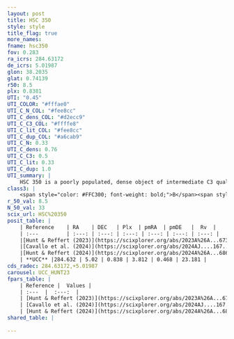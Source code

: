 ```yaml
---
layout: post
title: HSC 350
style: style
title_flag: true
more_names: 
fname: hsc350
fov: 0.283
ra_icrs: 284.63172
de_icrs: 5.01987
glon: 38.2035
glat: 0.74139
r50: 8.5
plx: 0.8381
UTI: "0.45"
UTI_COLOR: "#fffae0"
UTI_C_N_COL: "#fee8cc"
UTI_C_dens_COL: "#d2ecc9"
UTI_C_C3_COL: "#ffffe8"
UTI_C_lit_COL: "#fee8cc"
UTI_C_dup_COL: "#a6cab9"
UTI_C_N: 0.33
UTI_C_dens: 0.76
UTI_C_C3: 0.5
UTI_C_lit: 0.33
UTI_C_dup: 1.0
UTI_summary: |
    HSC 350 is a poorly populated, dense object of intermediate C3 quality. It was recently reported in the literature.
class3: |
    <span style="color: #FFC300; font-weight: bold;">B</span><span style="color: #FFC300; font-weight: bold;">B</span>
r_50_val: 8.5
N_50_val: 33
scix_url: HSC%20350
posit_table: |
    | Reference    | RA    | DEC   | Plx  | pmRA  | pmDE   |  Rv  |
    | :---         | :---: | :---: | :---: | :---: | :---: | :---: |
    |[Hunt & Reffert (2023)](https://scixplorer.org/abs/2023A%26A...673A.114H) | 284.584 | 5.046 | 0.842 | 3.769 | 0.47 | 24.983 |
    |[Cavallo et al. (2024)](https://scixplorer.org/abs/2024AJ....167...12C) | 284.63 | 5.003 | 0.842 | -- | -- | -- |
    |[Hunt & Reffert (2024)](https://scixplorer.org/abs/2024A%26A...686A..42H) | 284.584 | 5.046 | 0.842 | 3.769 | 0.47 | 24.983 |
    | **UCC** |284.632 | 5.02 | 0.838 | 3.812 | 0.468 | 23.181 | 
cds_radec: 284.63172,+5.01987
carousel: UCC_HUNT23
fpars_table: |
    | Reference |  Values |
    | :---  |  :---:  |
    | [Hunt & Reffert (2023)](https://scixplorer.org/abs/2023A%26A...673A.114H) | `AV50=5.049, diffAV50=2.691, MOD50=10.272, logAge50=8.2` |
    | [Cavallo et al. (2024)](https://scixplorer.org/abs/2024AJ....167...12C) | `AV50=4.99, dMod50=11.34, logAge50=8.1, [Fe/H]50=-0.66` |
    | [Hunt & Reffert (2024)](https://scixplorer.org/abs/2024A%26A...686A..42H) | `MassJ=275.685` |
shared_table: |
    
---
```


